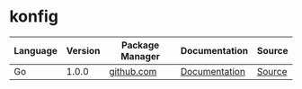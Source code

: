 # konfig

|Language|Version|Package Manager|Documentation|Source|
|-|-|-|-|-|
|Go|1.0.0|[github.com](https://github.com/decentro-in/decentro-in-collections-sdk/tree/master/go)|[Documentation](https://github.com/decentro-in/decentro-in-collections-sdk/tree/master/go/blob/main/README.md)|[Source](https://github.com/decentro-in/decentro-in-collections-sdk/tree/master/go)|